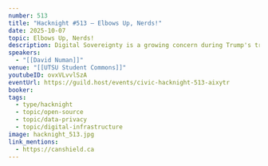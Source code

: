 ```yaml
---
number: 513
title: "Hacknight #513 – Elbows Up, Nerds!"
date: 2025-10-07
topic: Elbows Up, Nerds!
description: Digital Sovereignty is a growing concern during Trump's trade war with Canada, and US companies dominate our digital lives, with access to our data. This talk will show that Open Source software offers robust alternatives that can be fully Canadian sovereign.
speakers:
  - "[[David Numan]]"
venue: "[[UTSU Student Commons]]"
youtubeID: ovxVLvvlSzA
eventUrl: https://guild.host/events/civic-hacknight-513-aixytr
booker:
tags:
  - type/hacknight
  - topic/open-source
  - topic/data-privacy
  - topic/digital-infrastructure
image: hacknight_513.jpg
link_mentions:
  - https://canshield.ca
---
```

